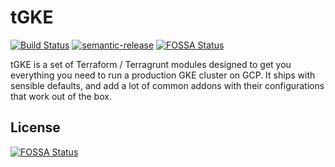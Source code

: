 # tGKE

[![Build Status](https://travis-ci.com/clusterfrak-dynamics/tgke.svg?branch=master)](https://travis-ci.com/clusterfrak-dynamics/tgke)
[![semantic-release](https://img.shields.io/badge/%20%20%F0%9F%93%A6%F0%9F%9A%80-semantic--release-e10079.svg)](https://github.com/semantic-release/semantic-release)
[![FOSSA Status](https://app.fossa.io/api/projects/git%2Bgithub.com%2Fclusterfrak-dynamics%2Ftgke.svg?type=shield)](https://app.fossa.io/projects/git%2Bgithub.com%2Fclusterfrak-dynamics%2Ftgke?ref=badge_shield)

tGKE is a set of Terraform / Terragrunt modules designed to get you everything you need to run a production GKE cluster on GCP. It ships with sensible defaults, and add a lot of common addons with their configurations that work out of the box.

## License

[![FOSSA Status](https://app.fossa.io/api/projects/git%2Bgithub.com%2Fclusterfrak-dynamics%2Ftgke.svg?type=large)](https://app.fossa.io/projects/git%2Bgithub.com%2Fclusterfrak-dynamics%2Ftgke?ref=badge_large)
